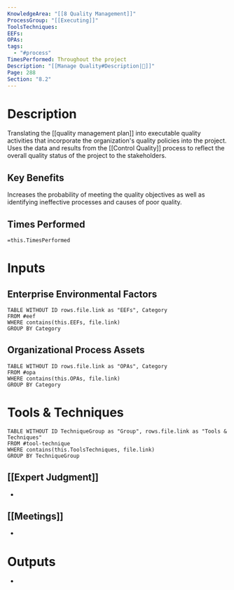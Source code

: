 ```yaml
---
KnowledgeArea: "[[8 Quality Management]]"
ProcessGroup: "[[Executing]]"
ToolsTechniques: 
EEFs: 
OPAs: 
tags:
  - "#process"
TimesPerformed: Throughout the project
Description: "[[Manage Quality#Description|📝]]"
Page: 288
Section: "8.2"
---
```

# Description
Translating the [[quality management plan]] into executable quality activities that incorporate the organization's quality policies into the project. Uses the data and results from the [[Control Quality]] process to reflect the overall quality status of the project to the stakeholders.
## Key Benefits
Increases the probability of meeting the quality objectives as well as identifying ineffective processes and causes of poor quality.
## Times Performed
`=this.TimesPerformed`
# Inputs
## Enterprise Environmental Factors
```dataview
TABLE WITHOUT ID rows.file.link as "EEFs", Category
FROM #eef
WHERE contains(this.EEFs, file.link)
GROUP BY Category
```
## Organizational Process Assets
```dataview
TABLE WITHOUT ID rows.file.link as "OPAs", Category
FROM #opa
WHERE contains(this.OPAs, file.link)
GROUP BY Category
```
# Tools & Techniques
```dataview
TABLE WITHOUT ID TechniqueGroup as "Group", rows.file.link as "Tools & Techniques"
FROM #tool-technique
WHERE contains(this.ToolsTechniques, file.link)
GROUP BY TechniqueGroup
```
## [[Expert Judgment]]
- 
## [[Meetings]]
- 
# Outputs
- 